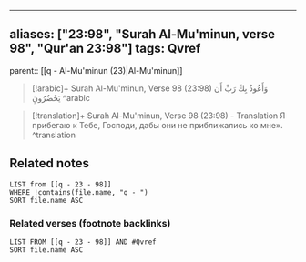 
---
aliases: ["23:98", "Surah Al-Mu'minun, verse 98", "Qur'an 23:98"]
tags: Qvref
---

parent:: [[q - Al-Mu'minun (23)|Al-Mu'minun]]

> [!arabic]+ Surah Al-Mu'minun, Verse 98 (23:98)
> <span class="quran-arabic">وَأَعُوذُ بِكَ رَبِّ أَن يَحْضُرُونِ</span>
^arabic

> [!translation]+ Surah Al-Mu'minun, Verse 98 (23:98) - Translation
> Я прибегаю к Тебе, Господи, дабы они не приближались ко мне».
^translation



## Related notes
```dataview
LIST from [[q - 23 - 98]]
WHERE !contains(file.name, "q - ")
SORT file.name ASC
```

### Related verses (footnote backlinks)
```dataview
LIST FROM [[q - 23 - 98]] AND #Qvref
SORT file.name ASC
```

